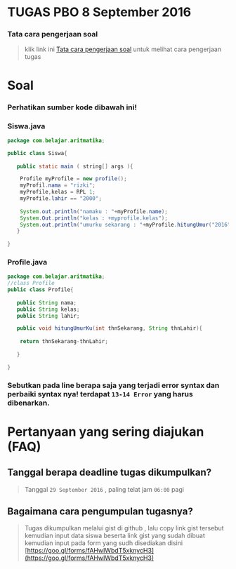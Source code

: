 # TUGAS PBO 8 September 2016 
### **Tata cara pengerjaan soal**

> klik link ini [Tata cara pengerjaan soal](https://github.com/ramdanisource/TugasPBO/blob/master/solving%201/README.md) untuk melihat cara pengerjaan tugas

# **Soal**
### **Perhatikan sumber kode dibawah ini!** ###

### **Siswa.java**
```java
package com.belajar.aritmatika;

public class Siswa{
       
   public static main ( string[] args ){

	Profile myProfile = new profile();
	myProfil.nama = "rizki";
	myProfile,kelas = RPL 1;
	myProfile.lahir == "2000";
	
	System.out.println("namaku : "+myProfile.name);
	System.Out.println("kelas : +myprofile.kelas");
	System.out.println("umurku sekarang : "+myProfile.hitungUmur("2016", myProfile.lahir));
   }
   	
}
```

### **Profile.java**
```java
package com.belajar.aritmatika;
//class Profile
public class Profile{
   
   public String nama;
   public String kelas;
   public String lahir;

   public void hitungUmurKu(int thnSekarang, String thnLahir){
       
	return thnSekarang-thnLahir;
	
   }	

}
```
### **Sebutkan pada line berapa saja yang terjadi error syntax dan perbaiki syntax nya! terdapat `13-14 Error` yang harus dibenarkan.**
# **Pertanyaan yang sering diajukan (FAQ)** 
## **Tanggal berapa deadline tugas dikumpulkan?**

> Tanggal `29 September 2016` , paling telat jam `06:00` pagi

## **Bagaimana cara pengumpulan tugasnya?**
> Tugas dikumpulkan melalui gist di github , lalu copy link gist tersebut kemudian input data siswa beserta link gist yang sudah dibuat kemudian input pada form yang sudh disediakan disini [https://goo.gl/forms/fAHwIWbdT5xknycH3](https://goo.gl/forms/fAHwIWbdT5xknycH3)